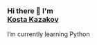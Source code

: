 ### Hi there 👋 I'm <div class="badge-base LI-profile-badge" data-locale="en_US" data-size="medium" data-theme="light" data-type="VERTICAL" data-vanity="kosta-kazakov-533a4529" data-version="v1"><a class="badge-base__link LI-simple-link" href="https://bg.linkedin.com/in/kosta-kazakov-533a4529?trk=profile-badge">Kosta Kazakov</a></div>

I’m currently learning Python

                            

